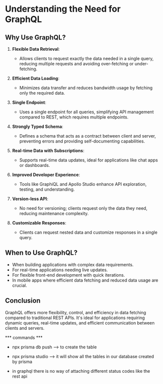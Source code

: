 # Understanding the Need for GraphQL

## Why Use GraphQL?

1. **Flexible Data Retrieval**: 
   - Allows clients to request exactly the data needed in a single query, reducing multiple requests and avoiding over-fetching or under-fetching.

2. **Efficient Data Loading**: 
   - Minimizes data transfer and reduces bandwidth usage by fetching only the required data.

3. **Single Endpoint**: 
   - Uses a single endpoint for all queries, simplifying API management compared to REST, which requires multiple endpoints.

4. **Strongly Typed Schema**: 
   - Defines a schema that acts as a contract between client and server, preventing errors and providing self-documenting capabilities.

5. **Real-time Data with Subscriptions**: 
   - Supports real-time data updates, ideal for applications like chat apps or dashboards.

6. **Improved Developer Experience**: 
   - Tools like GraphiQL and Apollo Studio enhance API exploration, testing, and understanding.

7. **Version-less API**: 
   - No need for versioning; clients request only the data they need, reducing maintenance complexity.

8. **Customizable Responses**: 
   - Clients can request nested data and customize responses in a single query.

## When to Use GraphQL?

- When building applications with complex data requirements.
- For real-time applications needing live updates.
- For flexible front-end development with quick iterations.
- In mobile apps where efficient data fetching and reduced data usage are crucial.

## Conclusion

GraphQL offers more flexibility, control, and efficiency in data fetching compared to traditional REST APIs. It's ideal for applications requiring dynamic queries, real-time updates, and efficient communication between clients and servers.


*** commands *** 
* npx prisma db push --> to create the table
* npx prisma studio --> it will show all the tables in our database created by prisma

* in graphql there is no way of attaching different    status codes like the rest api 




